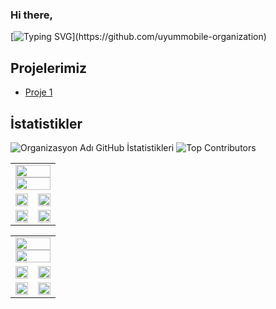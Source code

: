 ### Hi there,

[![Typing SVG](https://readme-typing-svg.demolab.com?font=Fira+Code&pause=1000&color=000000&random=false&width=435&lines=Welcome+to+the+world+of+uyumMobile.)](https://github.com/uyummobile-organization)



## Projelerimiz
- [Proje 1](https://github.com/uyummobile-organization/app_lioxhr)

## İstatistikler
![Organizasyon Adı GitHub İstatistikleri](https://github-readme-stats.vercel.app/api?username=uyummobile&show_icons=true&theme=radical)
![Top Contributors](https://contrib.rocks/image?repo=uyummobile-organization/app_lioxhr)


<table width="100%">

  <tr>
    <td colspan="2">
      <div>
        <img width="100%" src="http://github-profile-summary-cards.vercel.app/api/cards/profile-details?username=uyummobile&theme=yeblu" />
         <img width="100%" src="https://github-readme-streak-stats.herokuapp.com?user=uyummobile&theme=yeblu&hide_border=true" />
      </div>
    </td>
  </tr>

  <tr>
    <td>  
      <div>
        <img width="100%" src="http://github-profile-summary-cards.vercel.app/api/cards/stats?username=uyummobile&theme=yeblu" />
      </div>
    </td>
    <td>  
      <div>
        <img width="100%" src="http://github-profile-summary-cards.vercel.app/api/cards/productive-time?username=uyummobile&theme=yeblu&utcOffset=8" />
      </div>
    </td>
  </tr>

  <tr>
    <td>  
      <div>
        <img width="100%" src="http://github-profile-summary-cards.vercel.app/api/cards/repos-per-language?username=uyummobile&theme=yeblu" />
      </div>
    </td>
    <td>  
      <div>
        <img width="100%" src="http://github-profile-summary-cards.vercel.app/api/cards/most-commit-language?username=uyummobile&theme=yeblu" />
      </div>
    </td>
  </tr>
    
</table>

<table width="100%">

  <tr>
    <td colspan="2">
      <div>
        <img width="100%" src="http://github-profile-summary-cards.vercel.app/api/cards/profile-details?username=umdt-sinandemir&theme=yeblu" />
         <img width="100%" src="https://github-readme-streak-stats.herokuapp.com?user=umdt-sinandemir&theme=yeblu&hide_border=true" />
      </div>
    </td>
  </tr>

  <tr>
    <td>  
      <div>
        <img width="100%" src="http://github-profile-summary-cards.vercel.app/api/cards/stats?username=umdt-sinandemir&theme=yeblu" />
      </div>
    </td>
    <td>  
      <div>
        <img width="100%" src="http://github-profile-summary-cards.vercel.app/api/cards/productive-time?username=umdt-sinandemir&theme=yeblu&utcOffset=8" />
      </div>
    </td>
  </tr>

  <tr>
    <td>  
      <div>
        <img width="100%" src="http://github-profile-summary-cards.vercel.app/api/cards/repos-per-language?username=umdt-sinandemir&theme=yeblu" />
      </div>
    </td>
    <td>  
      <div>
        <img width="100%" src="http://github-profile-summary-cards.vercel.app/api/cards/most-commit-language?username=umdt-sinandemir&theme=yeblu" />
      </div>
    </td>
  </tr>
    
</table>

